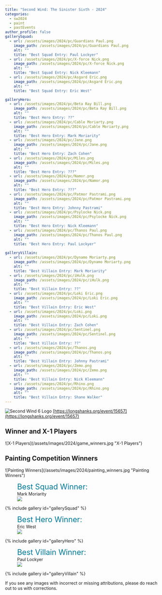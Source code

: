 ```yaml
---
title: "Second Wind: The Sinister Sixth - 2024"
categories:
  - sw2024
  - paint
  - pastEvents
author_profile: false
gallerySquad:
  - url: /assets/images/2024/pc/Guardians Paul.png
    image_path: /assets/images/2024/pc/Guardians Paul.png
    alt: ""
    title: "Best Squad Entry: Paul Lockyer"
  - url: /assets/images/2024/pc/X-force Nick.png
    image_path: /assets/images/2024/pc/X-force Nick.png
    alt: ""
    title: "Best Squad Entry: Nick Kleemann"
  - url: /assets/images/2024/pc/Asgard Eric.png
    image_path: /assets/images/2024/pc/Asgard Eric.png
    alt: ""
    title: "Best Squad Entry: Eric West"

galleryHero:
  - url: /assets/images/2024/pc/Beta Ray Bill.png
    image_path: /assets/images/2024/pc/Beta Ray Bill.png
    alt: ""
    title: "Best Hero Entry: ??"
  - url: /assets/images/2024/pc/Cable Moriarty.png
    image_path: /assets/images/2024/pc/Cable Moriarty.png
    alt: ""
    title: "Best Hero Entry: Mark Moriarity"
  - url: /assets/images/2024/pc/Jane.png
    image_path: /assets/images/2024/pc/Jane.png
    alt: ""
    title: "Best Hero Entry: Zach Cohen"
  - url: /assets/images/2024/pc/Miles.png
    image_path: /assets/images/2024/pc/Miles.png
    alt: ""
    title: "Best Hero Entry: ???"
  - url: /assets/images/2024/pc/Namor.png
    image_path: /assets/images/2024/pc/Namor.png
    alt: ""
    title: "Best Hero Entry: ???"
  - url: /assets/images/2024/pc/Patmor Pastrami.png
    image_path: /assets/images/2024/pc/Patmor Pastrami.png
    alt: ""
    title: "Best Hero Entry: Johnny Pastrami"
  - url: /assets/images/2024/pc/Psylocke Nick.png
    image_path: /assets/images/2024/pc/Psylocke Nick.png
    alt: ""
    title: "Best Hero Entry: Nick Kleemann"
  - url: /assets/images/2024/pc/Thanos Paul.png
    image_path: /assets/images/2024/pc/Thanos Paul.png
    alt: ""
    title: "Best Hero Entry: Paul Lockyer"
  
galleryVillain:
  - url: /assets/images/2024/pc/Dynamo Moriarty.png
    image_path: /assets/images/2024/pc/Dynamo Moriarty.png
    alt: ""
    title: "Best Villain Entry: Mark Moriarity"
  - url: /assets/images/2024/pc/iHulk.png
    image_path: /assets/images/2024/pc/iHulk.png
    alt: ""
    title: "Best Villain Entry: ??"
  - url: /assets/images/2024/pc/Loki Eric.png
    image_path: /assets/images/2024/pc/Loki Eric.png
    alt: ""
    title: "Best Villain Entry: Eric West"
  - url: /assets/images/2024/pc/Loki.png
    image_path: /assets/images/2024/pc/Loki.png
    alt: ""
    title: "Best Villain Entry: Zach Cohen"
  - url: /assets/images/2024/pc/Sentinel.png
    image_path: /assets/images/2024/pc/Sentinel.png
    alt: ""
    title: "Best Villain Entry: ??"
  - url: /assets/images/2024/pc/Thanos.png
    image_path: /assets/images/2024/pc/Thanos.png
    alt: ""
    title: "Best Villain Entry: Johnny Pastrami"
  - url: /assets/images/2024/pc/Zemo.png
    image_path: /assets/images/2024/pc/Zemo.png
    alt: ""
    title: "Best Villain Entry: Nick Kleemann"
  - url: /assets/images/2024/pc/Rhino.png
    image_path: /assets/images/2024/pc/Rhino.png
    alt: ""
    title: "Best Villain Entry: Shane Walker"
---
```


![Second Wind 6 Logo](/assets/images/Scond_Wind_6_Logo_color.png "Logo")
[https://longshanks.org/event/15657](https://longshanks.org/event/15657)

<h2>Winner and X-1 Players</h2>
![X-1 Players](/assets/images/2024/game_winners.jpg "X-1 Players")

<h2>Painting Competition Winners</h2>
![Painting Winners](/assets/images/2024/painting_winners.jpg "Painting Winners")

<figure>
  <figcaption><span style='font-size: 25px; color: rgb(0,122,153)'>Best Squad Winner:</span><br/>Mark Moriarity</figcaption>
  <a href="/assets/images/2024/pc/X-force Moriarty.png"><img src="/assets/images/2024/pc/X-force Moriarty.png"></a>    
</figure>
{% include gallery id="gallerySquad" %}

<figure>  
  <figcaption><span style='font-size: 25px; color: rgb(0,122,153)'>Best Hero Winner:</span><br/>Eric West</figcaption>
  <a href="/assets/images/2024/pc/Thor2 Eric.png"><img src="/assets/images/2024/pc/Thor2 Eric.png"></a>
</figure>
{% include gallery id="galleryHero" %}

<figure>  
  <figcaption><span style='font-size: 25px; color: rgb(0,122,153)'>Best Villain Winner:</span><br/>Paul Lockyer</figcaption>  
  <a href="/assets/images/2024/pc/Starlord Paul.png"><img src="/assets/images/2024/pc/Starlord Paul.png"></a>    
</figure>
{% include gallery id="galleryVillain" %}

If you see any images with incorrect or missing attributions, please do reach out to us with corrections.